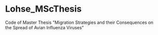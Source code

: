 # Lohse_MScThesis
Code of Master Thesis "Migration Strategies and their Consequences on the Spread of Avian Influenza Viruses"

